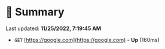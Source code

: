 # 📖 Summary
Last updated: **11/25/2022, 7:19:45 AM**

- `GET` [https://google.com](https://google.com) - **Up** (160ms)
